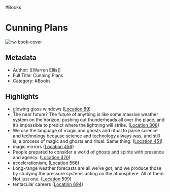 #Books 


# Cunning Plans
![rw-book-cover](https://images-na.ssl-images-amazon.com/images/I/51feMDM%2BfML._SL200_.jpg)

## Metadata
- Author: [[Warren Ellis]]
- Full Title: Cunning Plans
- Category: #Books

## Highlights
- glowing glass windows ([Location 89](https://readwise.io/to_kindle?action=open&asin=B00Z9LFC8U&location=89))
- The near future? The future of anything is like some massive weather system on the horizon, pushing out thunderheads all over the place, and it’s impossible to predict where the lightning will strike. ([Location 308](https://readwise.io/to_kindle?action=open&asin=B00Z9LFC8U&location=308))
- We use the language of magic and ghosts and ritual to parse science and technology because science and technology always was, and still is, a process of magic and ghosts and ritual. Same thing. ([Location 451](https://readwise.io/to_kindle?action=open&asin=B00Z9LFC8U&location=451))
- magic mirrors ([Location 456](https://readwise.io/to_kindle?action=open&asin=B00Z9LFC8U&location=456))
- People prepared to consider a world of ghosts and spirits with presence and agency. ([Location 470](https://readwise.io/to_kindle?action=open&asin=B00Z9LFC8U&location=470))
- accelerationism, ([Location 566](https://readwise.io/to_kindle?action=open&asin=B00Z9LFC8U&location=566))
- Long-range weather forecasts are all we’ve got, and we produce those by studying the pressure systems acting on the atmosphere. All of them. Not just one. ([Location 599](https://readwise.io/to_kindle?action=open&asin=B00Z9LFC8U&location=599))
- tentacular careers ([Location 694](https://readwise.io/to_kindle?action=open&asin=B00Z9LFC8U&location=694))

